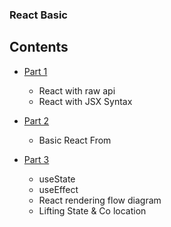 ### React Basic

## Contents

- [Part 1]()

  - React with raw api
  - React with JSX Syntax

- [Part 2]()

  - Basic React From

- [Part 3]()
  - useState
  - useEffect
  - React rendering flow diagram
  - Lifting State & Co location
